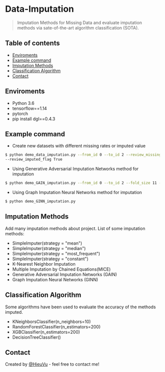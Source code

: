 # Data-Imputation
>Imputation Methods for Missing Data and evaluate imputation methods via sate-of-the-art algorithm classification (SOTA).

## Table of contents
  - [Enviroments](#Enviroments)
  - [Example command](#example-command)
  - [Imputation Methods](#imputation-methods)
  - [Classification Algorithm](#classification-algorithm)
  - [Contact](#contact)

## Enviroments
* Python 3.6
* tensorflow==1.14
* pytorch
* pip install dgl==0.4.3

## Example command
* Create new datasets with different missing rates or imputed value
```bash
$ python demo_data_imputation.py --from_id 0 --to_id 2 --review_missing_flag True 
--review_imputed_flag True
```
* Using Generative Adversarial Imputation Networks method for imputation
```bash
$ python demo_GAIN_imputation.py --from_id 0 --to_id 2 --fold_size 11 --batch_size 32 --hint_rate 0.9 --alpha 100 --iterations 10000
```
* Using Graph Imputation Neural Networks method for imputation
```bash
$ python demo_GINN_imputation.py
```
## Imputation Methods
Add many imputation methods about project. List of some imputation methods:
* SimpleImputer(strategy = "mean")
* SimpleImputer(strategy = "median")
* SimpleImputer(strategy = "most_frequent")
* SimpleImputer(strategy = "constant")
* K-Nearest Neighbor Imputation
* Multiple Imputation by Chained Equations(MICE)
* Generative Adversarial Imputation Networks (GAIN)
* Graph Imputation Neural Networks (GINN)
## Classification Algorithm
Some algorithms have been used to evaluate the accuracy of the methods imputed.
* KNeighborsClassifier(n_neighbors=10)
* RandomForestClassifier(n_estimators=200)
* XGBClassifier(n_estimators=200)
* DecisionTreeClassifier()

## Contact
Created by [@HieuVu](https://github.com/mrtrunghieu1) - feel free to contact me!


